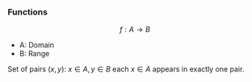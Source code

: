 ### Functions

$$
    f: A \rightarrow B
$$

- A: Domain
- B: Range

Set of pairs $(x,y)$: $x \in A, y \in B$ each $x \in A$ appears in exactly one pair.